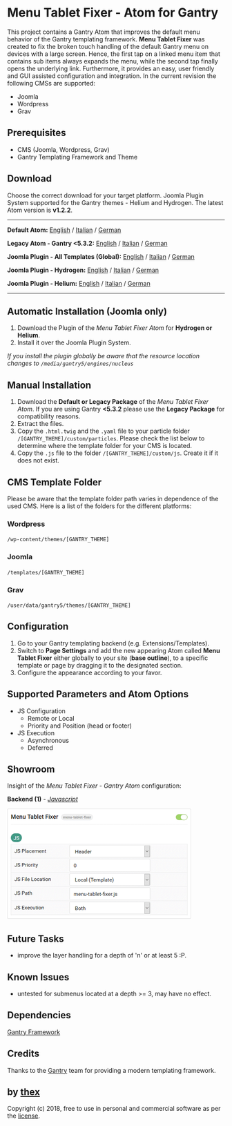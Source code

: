 # Menu Tablet Fixer - Atom for Gantry
This project contains a Gantry Atom that improves the default menu behavior of the Gantry templating framework. **Menu Tablet Fixer** was created to fix the broken touch handling of the default Gantry menu on devices with a large screen. Hence, the first tap on a linked menu item that contains sub items always expands the menu, while the second tap finally opens the underlying link. Furthermore, it provides an easy, user friendly and GUI assisted configuration and integration. In the current revision the following CMSs are supported:
* Joomla
* Wordpress
* Grav

## Prerequisites
* CMS (Joomla, Wordpress, Grav)
* Gantry Templating Framework and Theme

## Download
Choose the correct download for your target platform. Joomla Plugin System supported for the Gantry themes - Helium and Hydrogen. The latest Atom version is **v1.2.2**.
___
**Default Atom:**
[English](https://github.com/thexmanxyz/Tablet-Menu-Fixer-Gantry/releases/download/v1.2.2/mtf.atom.only.EN.v1.2.2.zip) / [Italian](https://github.com/thexmanxyz/Tablet-Menu-Fixer-Gantry/releases/download/v1.2.2/mtf.atom.only.IT.v1.2.2.zip) / [German](https://github.com/thexmanxyz/Tablet-Menu-Fixer-Gantry/releases/download/v1.2.2/mtf.atom.only.DE.v1.2.2.zip)

**Legacy Atom - Gantry <5.3.2:**
[English](https://github.com/thexmanxyz/Tablet-Menu-Fixer-Gantry/releases/download/v1.2.2/mtf.atom.only.legacy.EN.v1.2.2.zip) / [Italian](https://github.com/thexmanxyz/Tablet-Menu-Fixer-Gantry/releases/download/v1.2.2/mtf.atom.only.legacy.IT.v1.2.2.zip) / [German](https://github.com/thexmanxyz/Tablet-Menu-Fixer-Gantry/releases/download/v1.2.2/mtf.atom.only.legacy.DE.v1.2.2.zip)

**Joomla Plugin - All Templates (Global):**
[English](https://github.com/thexmanxyz/Tablet-Menu-Fixer-Gantry/releases/download/v1.2.2/mtf.j3.global.EN.v1.2.2.zip) / [Italian](https://github.com/thexmanxyz/Tablet-Menu-Fixer-Gantry/releases/download/v1.2.2/mtf.j3.global.IT.v1.2.2.zip) / [German](https://github.com/thexmanxyz/Tablet-Menu-Fixer-Gantry/releases/download/v1.2.2/mtf.j3.global.DE.v1.2.2.zip)

**Joomla Plugin - Hydrogen:**
[English](https://github.com/thexmanxyz/Tablet-Menu-Fixer-Gantry/releases/download/v1.2.2/mtf.j3.hydrogen.EN.v1.2.2.zip) / [Italian](https://github.com/thexmanxyz/Tablet-Menu-Fixer-Gantry/releases/download/v1.2.2/mtf.j3.hydrogen.IT.v1.2.2.zip) / [German](https://github.com/thexmanxyz/Tablet-Menu-Fixer-Gantry/releases/download/v1.2.2/mtf.j3.hydrogen.DE.v1.2.2.zip)

**Joomla Plugin - Helium:**
[English](https://github.com/thexmanxyz/Tablet-Menu-Fixer-Gantry/releases/download/v1.2.2/mtf.j3.helium.EN.v1.2.2.zip) / [Italian](https://github.com/thexmanxyz/Tablet-Menu-Fixer-Gantry/releases/download/v1.2.2/mtf.j3.helium.IT.v1.2.2.zip) / [German](https://github.com/thexmanxyz/Tablet-Menu-Fixer-Gantry/releases/download/v1.2.2/mtf.j3.helium.DE.v1.2.2.zip)
___

## Automatic Installation (Joomla only)
1. Download the Plugin of the *Menu Tablet Fixer Atom* for **Hydrogen or Helium**.
2. Install it over the Joomla Plugin System.

*If you install the plugin globally be aware that the resource location changes to `/media/gantry5/engines/nucleus`*

## Manual Installation
1. Download the **Default or Legacy Package** of the *Menu Tablet Fixer Atom*. If you are using Gantry **<5.3.2** please use the **Legacy Package** for compatibility reasons.
2. Extract the files.
3. Copy the `.html.twig` and the `.yaml` file to your particle folder `/[GANTRY_THEME]/custom/particles`. Please check the list below to determine where the template folder for your CMS is located.
4. Copy the `.js` file to the folder `/[GANTRY_THEME]/custom/js`. Create it if it does not exist.

## CMS Template Folder
Please be aware that the template folder path varies in dependence of the used CMS. Here is a list of the folders for the different platforms:

### Wordpress
`/wp-content/themes/[GANTRY_THEME]`

### Joomla
`/templates/[GANTRY_THEME]`

### Grav
`/user/data/gantry5/themes/[GANTRY_THEME]`

## Configuration
1. Go to your Gantry templating backend (e.g. Extensions/Templates).
2. Switch to **Page Settings** and add the new appearing Atom called **Menu Tablet Fixer** either globally to your site (**base outline**), to a specific template or page by dragging it to the designated section.
3. Configure the appearance according to your favor.

## Supported Parameters and Atom Options
* JS Configuration
  * Remote or Local
  * Priority and Position (head or footer)
* JS Execution
  * Asynchronous
  * Deferred

## Showroom
Insight of the *Menu Tablet Fixer - Gantry Atom* configuration:

**Backend (1)** - *[Javascript](/screenshots/backend_js.png)*

![1](/screenshots/backend_js.png)

## Future Tasks
* improve the layer handling for a depth of 'n' or at least 5 :P.

## Known Issues
* untested for submenus located at a depth >= 3, may have no effect.

## Dependencies
[Gantry Framework](http://gantry.org/)

## Credits
Thanks to the [Gantry](https://github.com/gantry) team for providing a modern templating framework.

## by [thex](https://github.com/thexmanxyz)
Copyright (c) 2018, free to use in personal and commercial software as per the [license](/LICENSE.md).
